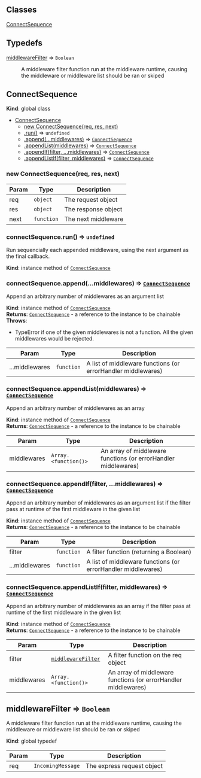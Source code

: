 ## Classes

<dl>
<dt><a href="#ConnectSequence">ConnectSequence</a></dt>
<dd></dd>
</dl>

## Typedefs

<dl>
<dt><a href="#middlewareFilter">middlewareFilter</a> ⇒ <code>Boolean</code></dt>
<dd><p>A middleware filter function run at the middleware runtime, causing the middleware or middleware list should be ran or skiped</p>
</dd>
</dl>

<a name="ConnectSequence"></a>

## ConnectSequence
**Kind**: global class  

* [ConnectSequence](#ConnectSequence)
    * [new ConnectSequence(req, res, next)](#new_ConnectSequence_new)
    * [.run()](#ConnectSequence+run) ⇒ <code>undefined</code>
    * [.append(...middlewares)](#ConnectSequence+append) ⇒ <code>[ConnectSequence](#ConnectSequence)</code>
    * [.appendList(middlewares)](#ConnectSequence+appendList) ⇒ <code>[ConnectSequence](#ConnectSequence)</code>
    * [.appendIf(filter, ...middlewares)](#ConnectSequence+appendIf) ⇒ <code>[ConnectSequence](#ConnectSequence)</code>
    * [.appendListIf(filter, middlewares)](#ConnectSequence+appendListIf) ⇒ <code>[ConnectSequence](#ConnectSequence)</code>

<a name="new_ConnectSequence_new"></a>

### new ConnectSequence(req, res, next)

| Param | Type | Description |
| --- | --- | --- |
| req | <code>object</code> | The request object |
| res | <code>object</code> | The response object |
| next | <code>function</code> | The next middleware |

<a name="ConnectSequence+run"></a>

### connectSequence.run() ⇒ <code>undefined</code>
Run sequencially each appended middleware, using the next argument as the final callback.

**Kind**: instance method of <code>[ConnectSequence](#ConnectSequence)</code>  
<a name="ConnectSequence+append"></a>

### connectSequence.append(...middlewares) ⇒ <code>[ConnectSequence](#ConnectSequence)</code>
Append an arbitrary number of middlewares as an argument list

**Kind**: instance method of <code>[ConnectSequence](#ConnectSequence)</code>  
**Returns**: <code>[ConnectSequence](#ConnectSequence)</code> - a reference to the instance to be chainable  
**Throws**:

- TypeError if one of the given middlewares is not a function. All the given middlewares would be rejected.


| Param | Type | Description |
| --- | --- | --- |
| ...middlewares | <code>function</code> | A list of middleware functions (or errorHandler middlewares) |

<a name="ConnectSequence+appendList"></a>

### connectSequence.appendList(middlewares) ⇒ <code>[ConnectSequence](#ConnectSequence)</code>
Append an arbitrary number of middlewares as an array

**Kind**: instance method of <code>[ConnectSequence](#ConnectSequence)</code>  
**Returns**: <code>[ConnectSequence](#ConnectSequence)</code> - a reference to the instance to be chainable  

| Param | Type | Description |
| --- | --- | --- |
| middlewares | <code>Array.&lt;function()&gt;</code> | An array of middleware functions (or errorHandler middlewares) |

<a name="ConnectSequence+appendIf"></a>

### connectSequence.appendIf(filter, ...middlewares) ⇒ <code>[ConnectSequence](#ConnectSequence)</code>
Append an arbitrary number of middlewares as an argument list if the filter pass at runtime of the first middleware in the given list

**Kind**: instance method of <code>[ConnectSequence](#ConnectSequence)</code>  
**Returns**: <code>[ConnectSequence](#ConnectSequence)</code> - a reference to the instance to be chainable  

| Param | Type | Description |
| --- | --- | --- |
| filter | <code>function</code> | A filter function (returning a Boolean) |
| ...middlewares | <code>function</code> | A list of middleware functions (or errorHandler middlewares) |

<a name="ConnectSequence+appendListIf"></a>

### connectSequence.appendListIf(filter, middlewares) ⇒ <code>[ConnectSequence](#ConnectSequence)</code>
Append an arbitrary number of middlewares as an array if the filter pass at runtime of the first middleware in the given list

**Kind**: instance method of <code>[ConnectSequence](#ConnectSequence)</code>  
**Returns**: <code>[ConnectSequence](#ConnectSequence)</code> - a reference to the instance to be chainable  

| Param | Type | Description |
| --- | --- | --- |
| filter | <code>[middlewareFilter](#middlewareFilter)</code> | A filter function on the req object |
| middlewares | <code>Array.&lt;function()&gt;</code> | An array of middleware functions (or errorHandler middlewares) |

<a name="middlewareFilter"></a>

## middlewareFilter ⇒ <code>Boolean</code>
A middleware filter function run at the middleware runtime, causing the middleware or middleware list should be ran or skiped

**Kind**: global typedef  

| Param | Type | Description |
| --- | --- | --- |
| req | <code>IncomingMessage</code> | The express request object |

